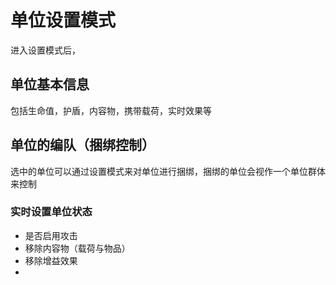 # 单位设置模式
进入设置模式后，
## 单位基本信息
包括生命值，护盾，内容物，携带载荷，实时效果等
## 单位的编队（捆绑控制）
选中的单位可以通过设置模式来对单位进行捆绑，捆绑的单位会视作一个单位群体来控制

### 实时设置单位状态
- 是否启用攻击
- 移除内容物（载荷与物品）
- 移除增益效果
- 